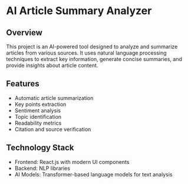 # AI Article Summary Analyzer

## Overview
This project is an AI-powered tool designed to analyze and summarize articles from various sources. It uses natural language processing techniques to extract key information, generate concise summaries, and provide insights about article content.

## Features
- Automatic article summarization
- Key points extraction
- Sentiment analysis
- Topic identification
- Readability metrics
- Citation and source verification

## Technology Stack
- Frontend: React.js with modern UI components
- Backend: NLP libraries
- AI Models: Transformer-based language models for text analysis